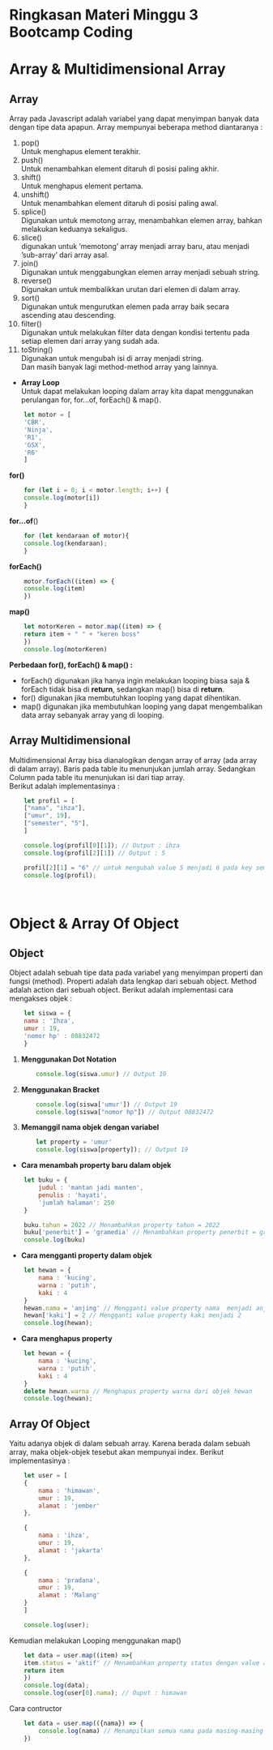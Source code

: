 # **Ringkasan Materi Minggu 3 Bootcamp Coding**

# **Array & Multidimensional Array** <br>
## **Array** <br>
Array pada Javascript adalah variabel yang dapat menyimpan banyak data dengan tipe data apapun. Array mempunyai beberapa method diantaranya : <br>
<ol>
<li>pop()</li>
Untuk menghapus element terakhir.
<li>push()</li>
Untuk menambahkan element ditaruh di posisi paling akhir.
<li>shift()</li>
Untuk menghapus element pertama.
<li>unshift()</li>
Untuk menambahkan element ditaruh di posisi paling awal.
<li>splice()</li>
Digunakan untuk memotong array, menambahkan elemen array, bahkan melakukan keduanya sekaligus.
<li>slice()</li>
digunakan untuk ’memotong’ array menjadi array baru, atau menjadi ’sub-array’ dari array asal.
<li>join()</li>
Digunakan untuk menggabungkan elemen array menjadi sebuah string.
<li>reverse()</li>
Digunakan untuk membalikkan urutan dari elemen di dalam array.
<li>sort()</li>
Digunakan untuk mengurutkan elemen pada array baik secara ascending atau descending.
<li>filter()</li>
Digunakan untuk melakukan filter data dengan kondisi tertentu pada setiap elemen dari array yang sudah ada.
<li>toString()</li>
Digunakan untuk mengubah isi di array menjadi string. <br>
Dan masih banyak lagi method-method array yang lainnya.
</ol>

- **Array Loop** <br>
Untuk dapat melakukan looping dalam array kita dapat menggunakan perulangan for, for...of, forEach() & map(). <br>
```javascript
    let motor = [
    'CBR',
    'Ninja',
    'R1',
    'GSX',
    'R6'
    ]   
```
**for()**<br>
```javascript
    for (let i = 0; i < motor.length; i++) {
    console.log(motor[i])
    }
```
**for...of**()
```javascript
    for (let kendaraan of motor){
    console.log(kendaraan);
    }
```
**forEach()**
```javascript
    motor.forEach((item) => {
    console.log(item)
    })
```
**map()**
```javascript
    let motorKeren = motor.map((item) => {
    return item + " " + "keren boss"
    })
    console.log(motorKeren)
```
**Perbedaan for(), forEach() & map() :** <br>
- forEach() digunakan jika hanya ingin melakukan looping biasa saja & forEach tidak bisa di **return**, sedangkan map() bisa di **return**.<br>
- for() digunakan jika membutuhkan looping yang dapat dihentikan. <br>
- map() digunakan jika membutuhkan looping yang dapat mengembalikan data array sebanyak array yang di looping.<br>

## Array Multidimensional <br>
Multidimensional Array bisa dianalogikan dengan array of array (ada array di dalam array). Baris pada table itu menunjukan jumlah array. Sedangkan Column pada table itu menunjukan isi dari tiap array. <br>
Berikut adalah implementasinya :   <br>
```javascript
    let profil = [
    ["nama", "ihza"],
    ["umur", 19],
    ["semester", "5"],
    ]

    console.log(profil[0][1]); // Output : ihza
    console.log(profil[2][1]) // Output : 5

    profil[2][1] = "6" // untuk mengubah value 5 menjadi 6 pada key semester
    console.log(profil); 
```
<br>

# Object & Array Of Object <br>
## Object
Object adalah sebuah tipe data pada variabel yang menyimpan properti dan fungsi (method). Properti adalah data lengkap dari sebuah object. Method adalah action dari sebuah object.
Berikut adalah implementasi cara mengakses objek : <br>
```javascript
    let siswa = {
    nama : 'Ihza',
    umur : 19,
    'nomor hp' : 08832472
    }
```
<ol>
<li> <B>Menggunakan Dot Notation</B></li>

```javascript
    console.log(siswa.umur) // Output 19
```

<li><B>Menggunakan Bracket</B></li>

```javascript
    console.log(siswa['umur']) // Output 19
    console.log(siswa["nomor hp"]) // Output 08832472
```
<li><B>Memanggil nama objek dengan variabel</B></li>

```javascript
    let property = 'umur'
    console.log(siswa[property]); // Output 19
```
</ol>

- **Cara menambah property baru dalam objek** <br>
```javascript
    let buku = {
        judul : 'mantan jadi manten',
        penulis : 'hayati',
        'jumlah halaman': 250
    }

    buku.tahun = 2022 // Menambahkan property tahun = 2022
    buku['penerbit'] = 'gramedia' // Menambahkan property penerbit = gramedia
    console.log(buku)
```
- **Cara mengganti property dalam objek** <br>
```javascript
    let hewan = {
        nama : 'kucing',
        warna : 'putih',
        kaki : 4
    }
    hewan.nama = 'anjing' // Mengganti value property nama  menjadi anjing
    hewan['kaki'] = 2 // Mengganti value property kaki menjadi 2
    console.log(hewan);
```

- **Cara menghapus property** <br>
```javascript
    let hewan = {
        nama : 'kucing',
        warna : 'putih',
        kaki : 4
    }
    delete hewan.warna // Menghapus property warna dari objek hewan
    console.log(hewan);
```

## Array Of Object <br>
Yaitu adanya objek di dalam sebuah array. Karena berada dalam sebuah array, maka objek-objek tesebut akan mempunyai index. Berikut implementasinya :
```javascript
    let user = [
    {
        nama : 'himawan',
        umur : 19,
        alamat : 'jember'
    },

    {
        nama : 'ihza',
        umur : 19,
        alamat : 'jakarta'
    },

    {
        nama : 'pradana',
        umur : 19,
        alamat : 'Malang'
    }
    ]

    console.log(user);
```
Kemudian melakukan Looping menggunakan map() <br>
```javascript
    let data = user.map((item) =>{
    item.status = 'aktif' // Menambahkan property status dengan value aktif pada setiap objek
    return item
    })
    console.log(data);
    console.log(user[0].nama); // Ouput : himawan
```
Cara contructor
```javascript
    let data = user.map(({nama}) => {
        console.log(nama) // Menampilkan semua nama pada masing-masing objek : himawan, ihza, pradana
    })
```